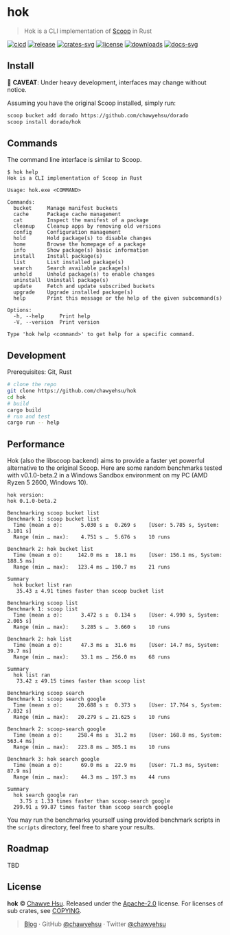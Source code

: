 # hok

> Hok is a CLI implementation of [Scoop](https://scoop.sh/) in Rust

[![cicd][cicd-badge]][cicd]
[![release][release-badge]][releases]
[![crates-svg]][crates-url]
[![license][license-badge]](LICENSE)
[![downloads][downloads-badge]][releases]
[![docs-svg]][docs-url]

## Install

🚧 **CAVEAT**: Under heavy development, interfaces may change without notice.

Assuming you have the original Scoop installed, simply run:

```sh
scoop bucket add dorado https://github.com/chawyehsu/dorado
scoop install dorado/hok
```

## Commands

The command line interface is similar to Scoop.

```
$ hok help
Hok is a CLI implementation of Scoop in Rust

Usage: hok.exe <COMMAND>

Commands:
  bucket     Manage manifest buckets
  cache      Package cache management
  cat        Inspect the manifest of a package
  cleanup    Cleanup apps by removing old versions
  config     Configuration management
  hold       Hold package(s) to disable changes
  home       Browse the homepage of a package
  info       Show package(s) basic information
  install    Install package(s)
  list       List installed package(s)
  search     Search available package(s)
  unhold     Unhold package(s) to enable changes
  uninstall  Uninstall package(s)
  update     Fetch and update subscribed buckets
  upgrade    Upgrade installed package(s)
  help       Print this message or the help of the given subcommand(s)

Options:
  -h, --help     Print help
  -V, --version  Print version

Type 'hok help <command>' to get help for a specific command.
```

## Development

Prerequisites: Git, Rust

```sh
# clone the repo
git clone https://github.com/chawyehsu/hok
cd hok
# build
cargo build
# run and test
cargo run -- help
```

## Performance

Hok (also the libscoop backend) aims to provide a faster yet powerful alternative
to the original Scoop. Here are some random benchmarks tested with v0.1.0-beta.2
in a Windows Sandbox environment on my PC (AMD Ryzen 5 2600, Windows 10).

```
hok version:
hok 0.1.0-beta.2

Benchmarking scoop bucket list
Benchmark 1: scoop bucket list
  Time (mean ± σ):      5.030 s ±  0.269 s    [User: 5.785 s, System: 3.101 s]
  Range (min … max):    4.751 s …  5.676 s    10 runs

Benchmark 2: hok bucket list
  Time (mean ± σ):     142.0 ms ±  18.1 ms    [User: 156.1 ms, System: 188.5 ms]
  Range (min … max):   123.4 ms … 190.7 ms    21 runs

Summary
  hok bucket list ran
   35.43 ± 4.91 times faster than scoop bucket list

Benchmarking scoop list
Benchmark 1: scoop list
  Time (mean ± σ):      3.472 s ±  0.134 s    [User: 4.990 s, System: 2.005 s]
  Range (min … max):    3.285 s …  3.660 s    10 runs

Benchmark 2: hok list
  Time (mean ± σ):      47.3 ms ±  31.6 ms    [User: 14.7 ms, System: 39.7 ms]
  Range (min … max):    33.1 ms … 256.0 ms    68 runs

Summary
  hok list ran
   73.42 ± 49.15 times faster than scoop list

Benchmarking scoop search
Benchmark 1: scoop search google
  Time (mean ± σ):     20.688 s ±  0.373 s    [User: 17.764 s, System: 7.032 s]
  Range (min … max):   20.279 s … 21.625 s    10 runs

Benchmark 2: scoop-search google
  Time (mean ± σ):     258.4 ms ±  31.2 ms    [User: 168.8 ms, System: 563.4 ms]
  Range (min … max):   223.8 ms … 305.1 ms    10 runs

Benchmark 3: hok search google
  Time (mean ± σ):      69.0 ms ±  22.9 ms    [User: 71.3 ms, System: 87.9 ms]
  Range (min … max):    44.3 ms … 197.3 ms    44 runs

Summary
  hok search google ran
    3.75 ± 1.33 times faster than scoop-search google
  299.91 ± 99.87 times faster than scoop search google
```

You may run the benchmarks yourself using provided benchmark scripts in the
`scripts` directory, feel free to share your results.

## Roadmap

TBD

## License

**hok** © [Chawye Hsu](https://github.com/chawyehsu). Released under the [Apache-2.0](LICENSE) license.
For licenses of sub crates, see [COPYING](COPYING).

> [Blog](https://chawyehsu.com) · GitHub [@chawyehsu](https://github.com/chawyehsu) · Twitter [@chawyehsu](https://twitter.com/chawyehsu)

[cicd-badge]: https://github.com/chawyehsu/hok/workflows/CICD/badge.svg
[cicd]: https://github.com/chawyehsu/hok/actions/workflows/cicd.yml
[release-badge]: https://img.shields.io/github/v/release/chawyehsu/hok
[releases]: https://github.com/chawyehsu/hok/releases/latest
[crates-svg]: https://img.shields.io/crates/v/libscoop.svg
[crates-url]: https://crates.io/crates/libscoop
[license-badge]: https://img.shields.io/github/license/chawyehsu/hok
[downloads-badge]: https://img.shields.io/github/downloads/chawyehsu/hok/total
[docs-svg]: https://docs.rs/libscoop/badge.svg
[docs-url]: https://docs.rs/libscoop
